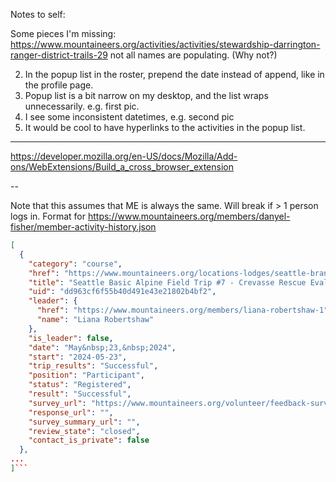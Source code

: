Notes to self:

Some pieces I'm missing:
https://www.mountaineers.org/activities/activities/stewardship-darrington-ranger-district-trails-29
not all names are populating. (Why not?)

2. In the popup list in the roster, prepend the date instead of append, like in the profile page.
3. Popup list is a bit narrow on my desktop, and the list wraps unnecessarily. e.g. first pic.
4. I see some inconsistent datetimes, e.g. second pic
5. It would be cool to have hyperlinks to the activities in the popup list.

---

https://developer.mozilla.org/en-US/docs/Mozilla/Add-ons/WebExtensions/Build_a_cross_browser_extension

--

Note that this assumes that ME is always the same. Will break if > 1 person logs in.
Format for https://www.mountaineers.org/members/danyel-fisher/member-activity-history.json

````json
[
  {
    "category": "course",
    "href": "https://www.mountaineers.org/locations-lodges/seattle-branch/committees/seattle-climbing-committee/course-templates/alpine-climbing-courses/basic-alpine-climbing-course/activities/seattle-basic-alpine-field-trip-7-crevasse-rescue-evaluation-magnuson-park-9",
    "title": "Seattle Basic Alpine Field Trip #7 - Crevasse Rescue Evaluation - Magnuson Park",
    "uid": "dd963cf6f55b40d491e43e21802b4bf2",
    "leader": {
      "href": "https://www.mountaineers.org/members/liana-robertshaw-1",
      "name": "Liana Robertshaw"
    },
    "is_leader": false,
    "date": "May&nbsp;23,&nbsp;2024",
    "start": "2024-05-23",
    "trip_results": "Successful",
    "position": "Participant",
    "status": "Registered",
    "result": "Successful",
    "survey_url": "https://www.mountaineers.org/volunteer/feedback-survey-forms/course-activity-feedback/?surveyed-object-uid=dd963cf6f55b40d491e43e21802b4bf2",
    "response_url": "",
    "survey_summary_url": "",
    "review_state": "closed",
    "contact_is_private": false
  },
...
]```
````
